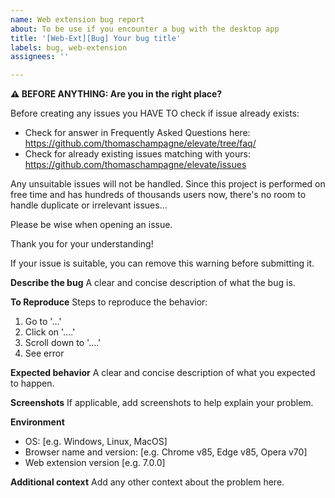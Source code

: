 ```yaml
---
name: Web extension bug report
about: To be use if you encounter a bug with the desktop app
title: '[Web-Ext][Bug] Your bug title'
labels: bug, web-extension
assignees: ''

---
```


**⚠ BEFORE ANYTHING: Are you in the right place?**

Before creating any issues you HAVE TO check if issue already exists:

* Check for answer in Frequently Asked Questions here: https://github.com/thomaschampagne/elevate/tree/faq/
* Check for already existing issues matching with yours: https://github.com/thomaschampagne/elevate/issues

Any unsuitable issues will not be handled. Since this project is performed on free time and has hundreds
of thousands users now, there's no room to handle duplicate or irrelevant issues... 

Please be wise when opening an issue. 

Thank you for your understanding!

If your issue is suitable, you can remove this warning before submitting it.

**Describe the bug**
A clear and concise description of what the bug is.

**To Reproduce**
Steps to reproduce the behavior:
1. Go to '...'
2. Click on '....'
3. Scroll down to '....'
4. See error

**Expected behavior**
A clear and concise description of what you expected to happen.

**Screenshots**
If applicable, add screenshots to help explain your problem.

**Environment**
 - OS: [e.g. Windows, Linux, MacOS]
 - Browser name and version: [e.g. Chrome v85, Edge v85, Opera v70]
 - Web extension version [e.g. 7.0.0]

**Additional context**
Add any other context about the problem here.
